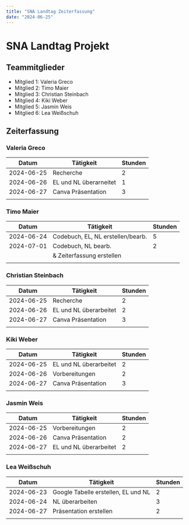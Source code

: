 ```yaml
---
title: "SNA Landtag Zeiterfassung"
date: "2024-06-25"
---
```


# SNA Landtag Projekt

## Teammitglieder
- Mitglied 1: Valeria Greco
- Mitglied 2: Timo Maier
- Mitglied 3: Christian Steinbach
- Mitglied 4: Kiki Weber
- Mitglied 5: Jasmin Weis
- Mitglied 6: Lea Weißschuh

## Zeiterfassung

### Valeria Greco
| Datum       | Tätigkeit                          | Stunden  |
|-------------|------------------------------------|----------|
| 2024-06-25  | Recherche                          | 2        |
| 2024-06-26  | EL und NL überarneitet             | 1        |
| 2024-06-27  | Canva Präsentation                 | 3        |
|             |                                    |          |

### Timo Maier
| Datum       | Tätigkeit                          | Stunden  |
|-------------|------------------------------------|----------|
| 2024-06-24  | Codebuch, EL, NL erstellen/bearb.  | 5        |
| 2024-07-01  | Codebuch, NL bearb.                | 2        |
|             | & Zeiterfassung erstellen          |          |
|             |                                    |          |

### Christian Steinbach
| Datum       | Tätigkeit                          | Stunden  |
|-------------|------------------------------------|----------|
| 2024-06-25  | Recherche                          | 2        |
| 2024-06-26  | EL und NL überarbeitet             | 2        |
| 2024-06-27  | Canva Präsentation                 | 3        |
|             |                                    |          |

### Kiki Weber
| Datum       | Tätigkeit                          | Stunden  |
|-------------|------------------------------------|----------|
| 2024-06-25  | EL und NL überarbeitet             | 2        |
| 2024-06-26  | Vorbereitungen                     | 2        |
| 2024-06-27  | Canva Präsentation                 | 3        |
|             |                                    |          |

### Jasmin Weis
| Datum       | Tätigkeit                          | Stunden  |
|-------------|------------------------------------|----------|
| 2024-06-25  | Vorbereitungen                     | 2        |
| 2024-06-26  | Canva Präsentation                 | 2        |
| 2024-06-27  | EL und NL überarbeitet             | 2        |
|             |                                    |          |

### Lea Weißschuh
| Datum       | Tätigkeit                          | Stunden  |
|-------------|------------------------------------|----------|
| 2024-06-23  | Google Tabelle erstellen, EL und NL| 2        |
| 2024-06-24  | NL überarbeiten                    | 3        |
| 2024-06-27  | Präsentation erstellen             | 2        |
|             |                                    |          |
